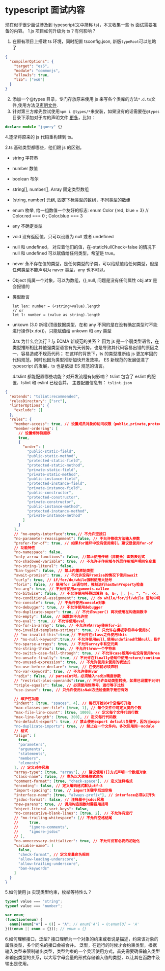 # typescript 面试内容

现在似乎很少面试涉及到 typescript(文中简称 ts)，本文收集一些 ts 面试需要准备的内容。
1.js 项目如何升级为 ts？有何影响？

1.  在原有项目上搭建 ts 环境，同时配置 tsconfig.json, 新版`typeRoot`可以忽略了

```json
{
  "compilerOptions": {
    "target": "es5",
    "module": "commonjs",
    "allowJs": true,
    "lib": ["es6"]
  }
}
```

2.  添加一个@types 目录，专门存放原来使用 js 来写各个类库的方法`*.d.ts`文件,使用方法见[声明文件](https://www.tslang.cn/docs/handbook/declaration-files/introduction.html).
3.  针对第三方库先尝试使用`npm i @types/*`来安装，如果没有的话需要在`@types`目录下添加对于库的声明文件
    [更多](https://segmentfault.com/a/1190000018585303)，比如：

```typescript
declare module "jquery" {}
```

4.逐渐将原来的 js 代码重构建到 ts。

2.ts 基础类型都哪些，他们跟 js 的区别。

- string 字符串
- number 数值
- boolean 布尔
- string[], number[], Array<number> 固定类型数组
- [string, number] 元组, 固定下标类型的数组，不同类型的数组
- enum 枚举, 给一组数值一个友好的标志: enum Color {red, blue = 3} // Color.red === 0 ; Color.blue === 3
- any 不确定类型
- void 没有返回值，只可以设置为 null 或者 undefined
- null 和 undefined， 对应着他们的值，在-staticNullCheck=false 的情况下 null 和 undefined 可以赋值给任何类型，希望是 true。
- never 永不存在值的类型，是任何类型的子类，可以给赋值给任何类型，但是任何类型不能声明为 naver 类型，any 也不可以。
- Object 纯属一个对象，可以为数组，{},null, 问题是没有任何属性 obj.attr 是会报错的
- 类型断言
  ```
  let len: number = (<string>value).length
  // or
  let l: number = (value as string).length
  ```
- unkown (3.0 新增)顶级数据类型，在和 any 不同的是在没有确定类型时不能进行操作(x.do())，只能赋值给 unkown 和 any 类型

  3.ts 为什么会流行？与 ECMA 新规范的关系？
  因为 js 是一个弱类型语言，在类型推断相比其他强类型语言有先天弱势，也是导致其代码容易出错的原因之一，容易造成不规范代码；
  在这样的背景下，ts 的类型推断给 js 更加牢固的代码规范，同时也因为类型推断加快开发效率。
  ES 新规范的发展促进了 typescript 的发展，ts 也是依据 ES 规范的语言。

  4.tslint 都能配置哪些功能？对开发流程有何影响？
  tslint 包含了 eslint 的配置，tslint 和 eslint 已经合并。
  主要配置信息有：
  `tslint.json`

```json
{
  "extends": "tslint:recommended",
  "rulesDirectory": ["src"],
  "linterOptions": {
    "exclude": []
  },
  "rules": {
    "member-access": true, // 设置成员对象的访问权限（public,private,protect)
    "member-ordering": [
      // 设置修饰符顺序
      true,
      {
        "order": [
          "public-static-field",
          "public-static-method",
          "protected-static-field",
          "protected-static-method",
          "private-static-field",
          "private-static-method",
          "public-instance-field",
          "protected-instance-field",
          "private-instance-field",
          "public-constructor",
          "protected-constructor",
          "private-constructor",
          "public-instance-method",
          "protected-instance-method",
          "private-instance-method"
        ]
      }
    ],
    // "no-empty-interface":true,// 不允许空接口
    "no-parameter-reassignment": false, // 不允许修改方法输入参数
    "prefer-for-of": true, // 如果for循环中没有使用索引，建议是使用for-of
    // 功能特性
    "no-namespace": false,
    "only-arrow-functions": false, //禁止使用传统（非箭头）函数表达式
    "no-shadowed-variable": true, // 不允许子作用域与外层作用域声明同名变量
    "no-string-literal": false,
    "ban-types": false, // 禁止内置原始类型
    "await-promise": true, // 不允许没有Promise的情况下使用await
    "curly": true, // if/for/do/while强制使用大括号
    "forin": false, // 使用for in语句时，强制进行hasOwnProperty检查
    "no-arg": true, // 不允许使用arguments.callee
    "no-bitwise": false, // 不允许使用特殊运算符 &, &=, |, |=, ^, ^=, <<, <<=, >>, >>=, >>>, >>>=, ~
    "no-conditional-assignment": true, // do while/for/if/while 语句中将会对例如if(a=b)进行检查
    "no-console": true, // 不允许使用console对象
    "no-debugger": true, // 不允许使用debugger
    "no-duplicate-super": true, // 不允许super() 两次使用在构造函数中
    "no-empty": false, // 函数体不允许空
    "no-eval": true, // 不允许使用eval
    "no-for-in-array": true, // 不允许对Array使用for-in
    "no-invalid-template-strings": true, // 只允许在模板字符串中使用${
    // "no-invalid-this":true,// 不允许在class之外使用this
    // "no-null-keyword":true,// 不允许使用null,使用undefined代替null，指代空指针对象
    "no-sparse-arrays": true, // 不允许array中有空元素
    "no-string-throw": true, // 不允许throw一个字符串
    "no-switch-case-fall-through": true, // 不允许case段落中在没有使用breack的情况下，在新启一段case逻辑
    "no-unsafe-finally": true, // 不允许在finally语句中使用return/continue/break/throw
    "no-unused-expression": true, // 不允许使用未使用的表达式
    "no-use-before-declare": true, // 在使用前必须声明
    "no-var-keyword": true, // 不允许使用var
    "radix": false, // parseInt时，必须输入radix精度参数
    // "restrict-plus-operands":true,// 不允许自动类型转换，如果已设置不允许使用关键字var该设置无效
    "triple-equals": false, // 必须使用恒等号，进行等于比较
    "use-isnan": true, // 只允许使用isNaN方法检查数字是否有效

    // 维护性功能
    "indent": [true, "spaces", 4], // 每行开始以4个空格符开始
    "max-classes-per-file": [true, 1], // 每个文件中可定义类的个数
    "max-file-line-count": [true, 1000], // 定义每个文件代码行数
    "max-line-length": [true, 300], // 定义每行代码数
    "no-default-export": true, // 禁止使用export default关键字，因为当export对象名称发生变化时，需要修改import中的对象名。https://github.com/palantir/tslint/issues/1182#issue-151780453
    "no-duplicate-imports": true, // 禁止在一个文件内，多次引用同一module
    // 格式
    "align": [
      true,
      "parameters",
      "arguments",
      "statements",
      "members",
      "elements"
    ], // 定义对齐风格
    "array-type": [true, "array"], // 建议使用T[]方式声明一个数组对象
    "class-name": false, // 类名以大驼峰格式命名
    "comment-format": [true, "check-space"], // 定义注释格式
    "encoding": false, // 定义编码格式默认utf-8
    "import-spacing": true, // import关键字后加空格
    "interface-name": [true, "always-prefix"], // interface必须以I开头
    "jsdoc-format": false, // 注释基于jsdoc风格
    "new-parens": true, // 调用构造函数时需要用括号
    "object-literal-sort-keys": false,
    "no-consecutive-blank-lines": [true, 2], // 不允许有空行
    // "no-trailing-whitespace": [// 不允许空格结尾
    //     true,
    //     "ignore-comments",
    //     "ignore-jsdoc"
    // ],
    "no-unnecessary-initializer": true, // 不允许没有必要的初始化
    "variable-name": [
      false,
      "check-format", // 定义变量命名规则
      "allow-leading-underscore",
      "allow-trailing-underscore",
      "ban-keywords"
    ]
  }
}
```

5.如何使用 js 实现类型约束，枚举等特性么？

```javascript
typeof value === "string";
typeof value === "number";

var enum;
(function(enum) {
  enum[(enum["A"] = 0)] = "A"; // enum['A'] = 0;enum[0] = 'A'
})((enum || enum = {})); // enum = {}
```

6.如何理解接口，泛型?
接口理解为一个对象的约束或者说是描述，约束该对象的属性类型，多个同名的接口会被合并。
泛型，在运行的时候才会约束类型，根据输入类型来限制输出类型，类型约束的一个灵活使用方式，首先需要确保输入类型和输出类型的关系，以大写字母变量的形式存储输入值的类型，以让其在函数中及输出是使用。
